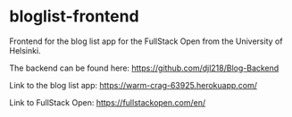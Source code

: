 # bloglist-frontend
Frontend for the blog list app for the FullStack Open from the University of Helsinki.

The backend can be found here:
https://github.com/djl218/Blog-Backend

Link to the blog list app:
https://warm-crag-63925.herokuapp.com/

Link to FullStack Open:
https://fullstackopen.com/en/